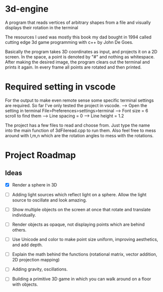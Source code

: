 # 3d-engine
A program that reads vertices of arbitrary shapes from a file and visually displays their rotation in the terminal

The resources I used was mostly this book my dad bought in 1994 called cutting edge 3d game programming with c++ by John De Goes. 

Basically the program takes 3D coordinates as input, and projects it on a 2D screen. In the space, a point is denoted by "#" and nothing as whitespace. After making the desired image, the program clears out the terminal and prints it again. In every frame all points are rotated and then printed.

# Required setting in vscode
For the output to make even remote sense some specific terminal settings are required. So far I've only tested the project in vscode.
--> Open the setting in terminal File>Preferences>settings>terminal
--> Font size = 6 scroll to find them
--> Line spacing = 0
--> Line height = 1.2

The project has a few files to read and choose from. Just type the name into the main function of 3dFileread.cpp to run them. Also feel free to mess around with l,m,n which are the rotation angles to mess with the rotations.

# Project Roadmap

## Ideas
- [x] Render a sphere in 3D
- [ ] Adding light sources which reflect light on a sphere. Allow the light source to oscillate and look amazing.
- [ ] Show multiple objects on the screen at once that rotate and translate individually.
- [ ] Render objects as opaque, not displaying points which are behind others.
- [ ] Use Unicode and color to make point size uniform, improving aesthetics, and add depth.
- [ ] Explain the math behind the functions (rotational matrix, vector addition, 2D projection mapping)
- [ ] Adding gravity, oscillations.
- [ ] Building a primitive 3D game in which you can walk around on a floor with objects.

